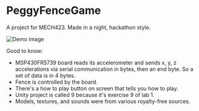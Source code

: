 # PeggyFenceGame
A project for MECH423. Made in a night, hackathon style.

![Demo image](demo.gif)

Good to know:
- MSP430FR5739 board reads its accelerometer and sends x, y, z accelerations via serial communication in bytes, then an end byte. So a set of data is in 4 bytes. 
- Fence is controlled by the board.
- There's a how to play button on screen that tells you how to play.
- Unity project is called 9 because it's exercise 9 of lab 1.
- Models, textures, and sounds were from various royalty-free sources.
